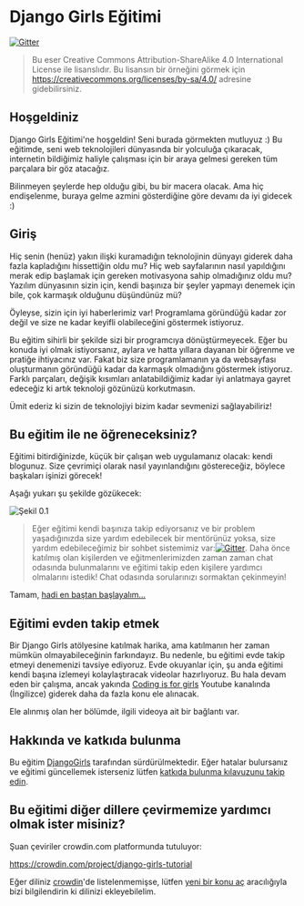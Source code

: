 # Django Girls Eğitimi

[![Gitter](https://badges.gitter.im/DjangoGirls/tutorial.svg)](https://gitter.im/DjangoGirls/tutorial)

> Bu eser Creative Commons Attribution-ShareAlike 4.0 International License ile lisanslıdır. Bu lisansın bir örneğini görmek için https://creativecommons.org/licenses/by-sa/4.0/ adresine gidebilirsiniz.

## Hoşgeldiniz

Django Girls Eğitimi'ne hoşgeldin! Seni burada görmekten mutluyuz :) Bu eğitimde, seni web teknolojileri dünyasında bir yolculuğa çıkaracak, internetin bildiğimiz haliyle çalışması için bir araya gelmesi gereken tüm parçalara bir göz atacağız.

Bilinmeyen şeylerde hep olduğu gibi, bu bir macera olacak. Ama hiç endişelenme, buraya gelme azmini gösterdiğine göre devamı da iyi gidecek :)

## Giriş

Hiç senin (henüz) yakın ilişki kuramadığın teknolojinin dünyayı giderek daha fazla kapladığını hissettiğin oldu mu? Hiç web sayfalarının nasıl yapıldığını merak edip başlamak için gereken motivasyona sahip olmadığınız oldu mu? Yazılım dünyasının sizin için, kendi başınıza bir şeyler yapmayı denemek için bile, çok karmaşık olduğunu düşündünüz mü?

Öyleyse, sizin için iyi haberlerimiz var! Programlama göründüğü kadar zor değil ve size ne kadar keyifli olabileceğini göstermek istiyoruz.

Bu eğitim sihirli bir şekilde sizi bir programcıya dönüştürmeyecek. Eğer bu konuda iyi olmak istiyorsanız, aylara ve hatta yıllara dayanan bir öğrenme ve pratiğe ihtiyacınız var. Fakat biz size programlamanın ya da websayfası oluşturmanın göründüğü kadar da karmaşık olmadığını göstermek istiyoruz. Farklı parçaları, değişik kısımları anlatabildiğimiz kadar iyi anlatmaya gayret edeceğiz ki artık teknoloji gözünüzü korkutmasın.

Ümit ederiz ki sizin de teknolojiyi bizim kadar sevmenizi sağlayabiliriz!

## Bu eğitim ile ne öğreneceksiniz?

Eğitimi bitirdiğinizde, küçük bir çalışan web uygulamanız olacak: kendi blogunuz. Size çevrimiçi olarak nasıl yayınlandığını göstereceğiz, böylece başkaları işinizi görecek!

Aşağı yukarı şu şekilde gözükecek:

![Şekil 0.1](images/application.png)

> Eğer eğitimi kendi başınıza takip ediyorsanız ve bir problem yaşadığınızda size yardım edebilecek bir mentörünüz yoksa, size yardım edebileceğimiz bir sohbet sistemimiz var:[![Gitter](https://badges.gitter.im/DjangoGirls/tutorial.svg)](https://gitter.im/DjangoGirls/tutorial). Daha önce katılmış olan kişilerden ve eğitmenlerimizden zaman zaman chat odasında bulunmalarını ve eğitimi takip eden kişilere yardımcı olmalarını istedik! Chat odasında sorularınızı sormaktan çekinmeyin!

Tamam, [hadi en baştan başlayalım...](./how_the_internet_works/README.md)

## Eğitimi evden takip etmek

Bir Django Girls atölyesine katılmak harika, ama katılmanın her zaman mümkün olmayabileceğinin farkındayız. Bu nedenle, bu eğitimi evde takip etmeyi denemenizi tavsiye ediyoruz. Evde okuyanlar için, şu anda eğitimi kendi başına izlemeyi kolaylaştıracak videolar hazırlıyoruz. Bu hala devam eden bir çalışma, ancak yakında [Coding is for girls](https://www.youtube.com/channel/UC0hNd2uW8jTR5K3KBzRuG2A/feed) Youtube kanalında (İngilizce) giderek daha da fazla konu ele alınacak.

Ele alınmış olan her bölümde, ilgili videoya ait bir bağlantı var.

## Hakkında ve katkıda bulunma

Bu eğitim [DjangoGirls](https://djangogirls.org/) tarafından sürdürülmektedir. Eğer hatalar bulursanız ve eğitimi güncellemek isterseniz lütfen [katkıda bulunma kılavuzunu takip edin](https://github.com/DjangoGirls/tutorial/blob/master/README.md).

## Bu eğitimi diğer dillere çevirmemize yardımcı olmak ister misiniz?

Şuan çeviriler crowdin.com platformunda tutuluyor:

https://crowdin.com/project/django-girls-tutorial

Eğer diliniz [crowdin](https://crowdin.com/)'de listelenmemişse, lütfen [yeni bir konu aç](https://github.com/DjangoGirls/tutorial/issues/new) aracılığıyla bizi bilgilendirin ki dilinizi ekleyebilelim.
